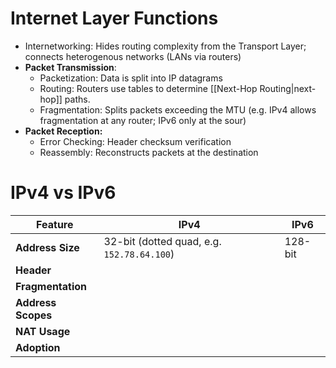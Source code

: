 
# Internet Layer Functions
- Internetworking: Hides routing complexity from the Transport Layer; connects heterogenous networks (LANs via routers)
- **Packet Transmission**:
	- Packetization: Data is split into IP datagrams
	- Routing: Routers use tables to determine [[Next-Hop Routing|next-hop]] paths.
	- Fragmentation: Splits packets exceeding the MTU (e.g. IPv4 allows fragmentation at any router; IPv6 only at the sour)
- **Packet Reception:**
	- Error Checking: Header checksum verification
	- Reassembly: Reconstructs packets at the destination

# IPv4 vs IPv6

| Feature            | IPv4                                       | IPv6    |
| ------------------ | ------------------------------------------ | ------- |
| **Address Size**   | 32-bit (dotted quad, e.g. `152.78.64.100`) | 128-bit |
| **Header**         |                                            |         |
| **Fragmentation**  |                                            |         |
| **Address Scopes** |                                            |         |
| **NAT Usage**      |                                            |         |
| **Adoption**       |                                            |         |

